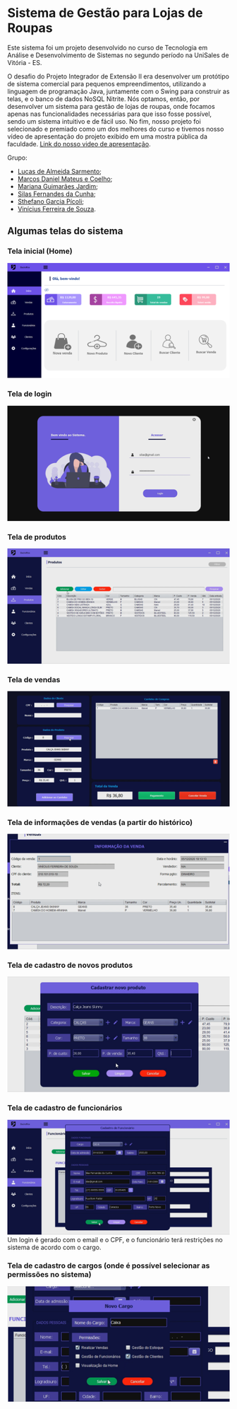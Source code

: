 # Sistema de Gestão para Lojas de Roupas
Este sistema foi um projeto desenvolvido no curso de Tecnologia em Análise e Desenvolvimento de Sistemas no segundo período na UniSales de Vitória - ES.

O desafio do Projeto Integrador de Extensão II era desenvolver um protótipo de sistema comercial para pequenos empreendimentos, utilizando a linguagem de programação Java, juntamente com o Swing para construir as telas, e o banco de dados NoSQL Nitrite. Nós optamos, então, por desenvolver um sistema para gestão de lojas de roupas, onde focamos apenas nas funcionalidades necessárias para que isso fosse possível, sendo um sistema intuitivo e de fácil uso. No fim, nosso projeto foi selecionado e premiado como um dos melhores do curso e tivemos nosso vídeo de apresentação do projeto exibido em uma mostra pública da faculdade. [Link do nosso video de apresentação](http://mostravirtual.unisales.br/curso/sistema-de-gestao-para-lojas-de-roupa/).

Grupo:
- [Lucas de Almeida Sarmento](https://github.com/Lucas-Almeida-Sar);
- [Marcos Daniel Mateus e Coelho](https://github.com/barvous);
- [Mariana Guimarães Jardim](https://github.com/MarianaGJ);
- [Silas Fernandes da Cunha](https://github.com/silascunha);
- [Sthefano Garcia Pícoli](https://github.com/steuf0);
- [Vinícius Ferreira de Souza](https://github.com/vfdesouza).

## Algumas telas do sistema

### Tela inicial (Home)
![](docs/homeinfo.png)

### Tela de login
![](docs/login.png)

### Tela de produtos
![](docs/produtos.png)

### Tela de vendas
![](docs/vendas.png)

### Tela de informações de vendas (a partir do histórico)
![](docs/vendainfo.png)

### Tela de cadastro de novos produtos
![](docs/cadastro-produtos.png)

### Tela de cadastro de funcionários
![](docs/cadastro-funcionarios.png)
Um login é gerado com o email e o CPF, e o funcionário terá restrições no sistema de acordo com o cargo.

### Tela de cadastro de cargos (onde é possível selecionar as permissões no sistema)
![](docs/cadastro-cargo.png)

